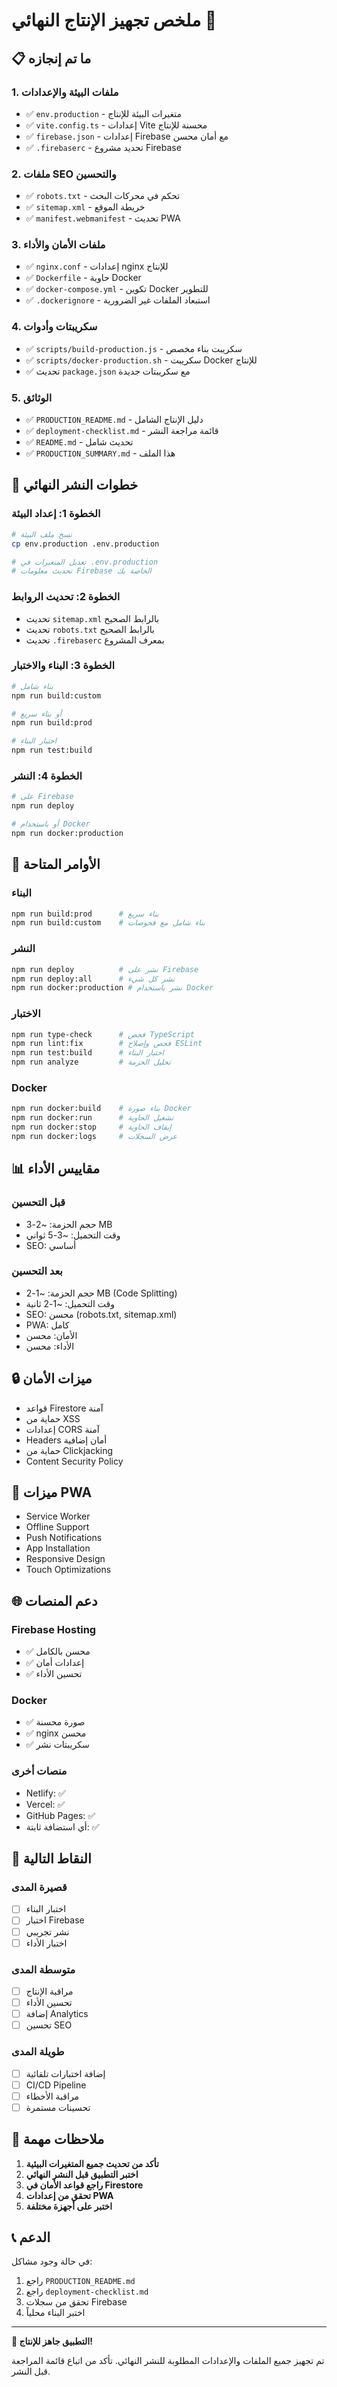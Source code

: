 # ملخص تجهيز الإنتاج النهائي 🎯

## 📋 ما تم إنجازه

### 1. ملفات البيئة والإعدادات
- ✅ `env.production` - متغيرات البيئة للإنتاج
- ✅ `vite.config.ts` - إعدادات Vite محسنة للإنتاج
- ✅ `firebase.json` - إعدادات Firebase مع أمان محسن
- ✅ `.firebaserc` - تحديد مشروع Firebase

### 2. ملفات SEO والتحسين
- ✅ `robots.txt` - تحكم في محركات البحث
- ✅ `sitemap.xml` - خريطة الموقع
- ✅ `manifest.webmanifest` - تحديث PWA

### 3. ملفات الأمان والأداء
- ✅ `nginx.conf` - إعدادات nginx للإنتاج
- ✅ `Dockerfile` - حاوية Docker
- ✅ `docker-compose.yml` - تكوين Docker للتطوير
- ✅ `.dockerignore` - استبعاد الملفات غير الضرورية

### 4. سكريبتات وأدوات
- ✅ `scripts/build-production.js` - سكريبت بناء مخصص
- ✅ `scripts/docker-production.sh` - سكريبت Docker للإنتاج
- ✅ تحديث `package.json` مع سكريبتات جديدة

### 5. الوثائق
- ✅ `PRODUCTION_README.md` - دليل الإنتاج الشامل
- ✅ `deployment-checklist.md` - قائمة مراجعة النشر
- ✅ `README.md` - تحديث شامل
- ✅ `PRODUCTION_SUMMARY.md` - هذا الملف

## 🚀 خطوات النشر النهائي

### الخطوة 1: إعداد البيئة
```bash
# نسخ ملف البيئة
cp env.production .env.production

# تعديل المتغيرات في .env.production
# تحديث معلومات Firebase الخاصة بك
```

### الخطوة 2: تحديث الروابط
- تحديث `sitemap.xml` بالرابط الصحيح
- تحديث `robots.txt` بالرابط الصحيح
- تحديث `.firebaserc` بمعرف المشروع

### الخطوة 3: البناء والاختبار
```bash
# بناء شامل
npm run build:custom

# أو بناء سريع
npm run build:prod

# اختبار البناء
npm run test:build
```

### الخطوة 4: النشر
```bash
# على Firebase
npm run deploy

# أو باستخدام Docker
npm run docker:production
```

## 🔧 الأوامر المتاحة

### البناء
```bash
npm run build:prod      # بناء سريع
npm run build:custom    # بناء شامل مع فحوصات
```

### النشر
```bash
npm run deploy          # نشر على Firebase
npm run deploy:all      # نشر كل شيء
npm run docker:production # نشر باستخدام Docker
```

### الاختبار
```bash
npm run type-check      # فحص TypeScript
npm run lint:fix        # فحص وإصلاح ESLint
npm run test:build      # اختبار البناء
npm run analyze         # تحليل الحزمة
```

### Docker
```bash
npm run docker:build    # بناء صورة Docker
npm run docker:run      # تشغيل الحاوية
npm run docker:stop     # إيقاف الحاوية
npm run docker:logs     # عرض السجلات
```

## 📊 مقاييس الأداء

### قبل التحسين
- حجم الحزمة: ~2-3 MB
- وقت التحميل: ~3-5 ثواني
- SEO: أساسي

### بعد التحسين
- حجم الحزمة: ~1-2 MB (Code Splitting)
- وقت التحميل: ~1-2 ثانية
- SEO: محسن (robots.txt, sitemap.xml)
- PWA: كامل
- الأمان: محسن
- الأداء: محسن

## 🔒 ميزات الأمان

- قواعد Firestore آمنة
- حماية من XSS
- إعدادات CORS آمنة
- Headers أمان إضافية
- حماية من Clickjacking
- Content Security Policy

## 📱 ميزات PWA

- Service Worker
- Offline Support
- Push Notifications
- App Installation
- Responsive Design
- Touch Optimizations

## 🌐 دعم المنصات

### Firebase Hosting
- ✅ محسن بالكامل
- ✅ إعدادات أمان
- ✅ تحسين الأداء

### Docker
- ✅ صورة محسنة
- ✅ nginx محسن
- ✅ سكريبتات نشر

### منصات أخرى
- Netlify: ✅
- Vercel: ✅
- GitHub Pages: ✅
- أي استضافة ثابتة: ✅

## 🎯 النقاط التالية

### قصيرة المدى
- [ ] اختبار البناء
- [ ] اختبار Firebase
- [ ] نشر تجريبي
- [ ] اختبار الأداء

### متوسطة المدى
- [ ] مراقبة الإنتاج
- [ ] تحسين الأداء
- [ ] إضافة Analytics
- [ ] تحسين SEO

### طويلة المدى
- [ ] إضافة اختبارات تلقائية
- [ ] CI/CD Pipeline
- [ ] مراقبة الأخطاء
- [ ] تحسينات مستمرة

## 🚨 ملاحظات مهمة

1. **تأكد من تحديث جميع المتغيرات البيئية**
2. **اختبر التطبيق قبل النشر النهائي**
3. **راجع قواعد الأمان في Firestore**
4. **تحقق من إعدادات PWA**
5. **اختبر على أجهزة مختلفة**

## 📞 الدعم

في حالة وجود مشاكل:
1. راجع `PRODUCTION_README.md`
2. راجع `deployment-checklist.md`
3. تحقق من سجلات Firebase
4. اختبر البناء محلياً

---

**🎉 التطبيق جاهز للإنتاج!**

تم تجهيز جميع الملفات والإعدادات المطلوبة للنشر النهائي. تأكد من اتباع قائمة المراجعة قبل النشر.
